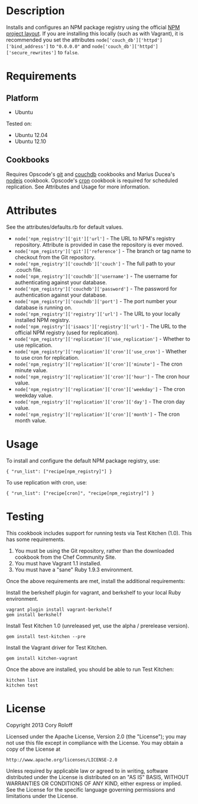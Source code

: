 Description
===========

Installs and configures an NPM package registry using the official [NPM project layout](https://github.com/isaacs/npmjs.org). If you are installing this locally (such as with Vagrant), it is recommended you set the attributes `node['couch_db']['httpd']['bind_address']` to `"0.0.0.0"` and `node['couch_db']['httpd']['secure_rewrites']` to `false`.

Requirements
============

Platform
--------

* Ubuntu

Tested on:

* Ubuntu 12.04
* Ubuntu 12.10

Cookbooks
---------

Requires Opscode's [git](http://community.opscode.com/cookbooks/git) and [couchdb](http://community.opscode.com/cookbooks/couchdb) cookbooks and Marius Ducea's [nodejs](http://community.opscode.com/cookbooks/nodejs) cookbook. Opscode's [cron](http://community.opscode.com/cookbooks/cron) cookbook is required for scheduled replication. See Attributes and Usage for more information.

Attributes
==========

See the attributes/defaults.rb for default values.

* `node['npm_registry']['git']['url']` - The URL to NPM's registry repository. Attribute is provided in case the repository is ever moved.
* `node['npm_registry']['git']['reference']` - The branch or tag name to checkout from the Git repository.
* `node['npm_registry']['couchdb']['couch']` - The full path to your .couch file.
* `node['npm_registry']['couchdb']['username']` - The username for authenticating against your database.
* `node['npm_registry']['couchdb']['password']` - The password for authentication against your database.
* `node['npm_registry']['couchdb']['port']` - The port number your database is running on.
* `node['npm_registry']['registry']['url']` - The URL to your locally installed NPM registry.
* `node['npm_registry']['isaacs']['registry']['url']` - The URL to the official NPM registry (used for replication).
* `node['npm_registry']['replication']['use_replication']` - Whether to use replication.
* `node['npm_registry']['replication']['cron']['use_cron']` - Whether to use cron for replication.
* `node['npm_registry']['replication']['cron']['minute']` - The cron minute value.
* `node['npm_registry']['replication']['cron']['hour']` - The cron hour value.
* `node['npm_registry']['replication']['cron']['weekday']` - The cron weekday value.
* `node['npm_registry']['replication']['cron']['day']` - The cron day value.
* `node['npm_registry']['replication']['cron']['month']` - The cron month value.

Usage
=====

To install and configure the default NPM package registry, use:

`{ "run_list": ["recipe[npm_registry]"] }`

To use replication with cron, use:

`{ "run_list": ["recipe[cron]", "recipe[npm_registry]"] }`

Testing
=======

This cookbook includes support for running tests via Test Kitchen (1.0). This has some requirements.

1. You must be using the Git repository, rather than the downloaded cookbook from the Chef Community Site.
2. You must have Vagrant 1.1 installed.
3. You must have a "sane" Ruby 1.9.3 environment.

Once the above requirements are met, install the additional requirements:

Install the berkshelf plugin for vagrant, and berkshelf to your local Ruby environment.

    vagrant plugin install vagrant-berkshelf
    gem install berkshelf

Install Test Kitchen 1.0 (unreleased yet, use the alpha / prerelease version).

    gem install test-kitchen --pre

Install the Vagrant driver for Test Kitchen.

    gem install kitchen-vagrant

Once the above are installed, you should be able to run Test Kitchen:

    kitchen list
    kitchen test

License
=======

Copyright 2013 Cory Roloff

Licensed under the Apache License, Version 2.0 (the "License");
you may not use this file except in compliance with the License.
You may obtain a copy of the License at

    http://www.apache.org/licenses/LICENSE-2.0

Unless required by applicable law or agreed to in writing, software
distributed under the License is distributed on an "AS IS" BASIS,
WITHOUT WARRANTIES OR CONDITIONS OF ANY KIND, either express or implied.
See the License for the specific language governing permissions and
limitations under the License.